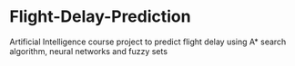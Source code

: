 # Flight-Delay-Prediction
Artificial Intelligence course project to predict flight delay using A* search algorithm, neural networks and fuzzy sets
